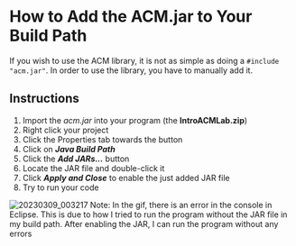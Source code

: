 # How to Add the ACM.jar to Your Build Path

If you wish to use the ACM library, it is not as simple as doing a `#include "acm.jar"`.
In order to use the library, you have to manually add it.

## Instructions

1. Import the *acm.jar* into your program (the **IntroACMLab.zip**)
2. Right click your project
3. Click the Properties tab towards the button
4. Click on ***Java Build Path***
5. Click the ***Add JARs...*** button
6. Locate the JAR file and double-click it
7. Click ***Apply and Close*** to enable the just added JAR file
8. Try to run your code

![20230309_003217](https://user-images.githubusercontent.com/72991689/223967170-8119d305-4c50-4b69-856d-7e1578db9335.gif)
Note: In the gif, there is an error in the console in Eclipse. This is due to how
I tried to run the program without the JAR file in my build path.
After enabling the JAR, I can run the program without any errors
